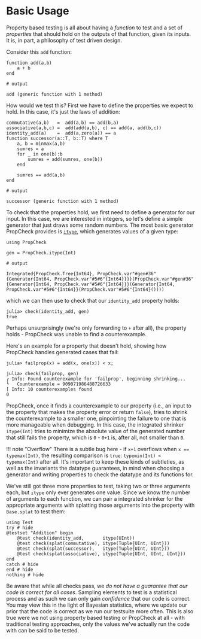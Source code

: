 # Basic Usage

Property based testing is all about having a _function_ to test and a set of _properties_ that should hold on the outputs of that
function, given its inputs. It is, in part, a philosophy of test driven design.

Consider this `add` function:

```jldoctest example_add; output=false
function add(a,b)
    a + b
end

# output

add (generic function with 1 method)
```

How would we test this? First we have to define the properties we expect to hold. In this case, it's just the laws of addition:

```jldoctest example_add; output = false
commutative(a,b)   =  add(a,b) == add(b,a)
associative(a,b,c) =  add(add(a,b), c) == add(a, add(b,c))
identity_add(a)    =  add(a,zero(a)) == a
function successor(a::T, b::T) where T
    a, b = minmax(a,b)
    sumres = a
    for _ in one(b):b
        sumres = add(sumres, one(b))
    end

    sumres == add(a,b)
end

# output

successor (generic function with 1 method)
```

To check that the properties hold, we first need to define a generator for our input. In this case, we are interested in integers, so
let's define a simple generator that just draws some random numbers. The most basic generator PropCheck provides is [`itype`](@ref), which
generates values of a given type:

```jldoctest example_add; output = false, filter = r"Integrated\{.+\}\(.+\)"
using PropCheck

gen = PropCheck.itype(Int)

# output

Integrated{PropCheck.Tree{Int64}, PropCheck.var"#gen#36"{Generator{Int64, PropCheck.var"#5#6"{Int64}}}}(PropCheck.var"#gen#36"{Generator{Int64, PropCheck.var"#5#6"{Int64}}}(Generator{Int64, PropCheck.var"#5#6"{Int64}}(PropCheck.var"#5#6"{Int64}())))
```

which we can then use to check that our `identity_add` property holds:

```jldoctest example_add
julia> check(identity_add, gen)
true
```

Perhaps unsurprisingly (we're only forwarding to `+` after all), the property holds - PropCheck was unable to find a counterexample.

Here's an example for a property that doesn't hold, showing how PropCheck handles generated cases that fail:

```jldoctest example_add; filter = [r"\[ Info: \d+ counterexamples", r"└   Counterexample = -?\d+"]
julia> failprop(x) = add(x, one(x)) < x;

julia> check(failprop, gen)
┌ Info: Found counterexample for 'failprop', beginning shrinking...
└   Counterexample = 909071986488726633
[ Info: 10 counterexamples found
0
```

PropCheck, once it finds a counterexample to our property (i.e., an input to the property that makes the property error or return `false`),
tries to shrink the counterexample to a smaller one, pinpointing the failure to one that is more manageable
when debugging. In this case, the integrated shrinker `itype(Int)` tries to minimize the absolute value
of the generated number that still fails the property, which is `0` - `0+1` is, after all, not smaller than `0`.

!!! note "Overflow"
    There is a subtle bug here - if `x+1` overflows when `x == typemax(Int)`, the resulting comparison is
    `true`: `typemin(Int) < typemax(Int)` after all. It's important to keep these kinds of subtleties, as
    well as the invariants the datatype guarantees, in mind when choosing a generator and writing properties
    to check the datatype and its functions for.

We've still got three more properties to test, taking two or three arguments each, but `itype` only ever generates one value.
Since we know the number of arguments to each function, we can pair a integrated shrinker for the appropriate
arguments with splatting those arguments into the property with `Base.splat` to test them:

```@example example_add
using Test
try # hide
@testset "Addition" begin
    @test check(identity_add,       itype(UInt))
    @test check(splat(commutative), itype(Tuple{UInt, UInt}))
    @test check(splat(successor),   itype(Tuple{UInt, UInt}))
    @test check(splat(associative), itype(Tuple{UInt, UInt, UInt}))
end
catch # hide
end # hide
nothing # hide
```

Be aware that while all checks pass, we _do not have a guarantee that our code is correct for all cases_.
Sampling elements to test is a statistical process and as such we can only gain _confidence_ that our code
is correct. You may view this in the light of Bayesian statistics, where we update our prior that the code
is correct as we run our testsuite more often. This is also true were we not using property based testing
or PropCheck at all - with traditional testing approaches, only the values we've actually run the code with
can be said to be tested.

